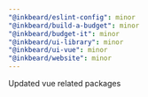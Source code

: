 ```yaml
---
"@inkbeard/eslint-config": minor
"@inkbeard/build-a-budget": minor
"@inkbeard/budget-it": minor
"@inkbeard/ui-library": minor
"@inkbeard/ui-vue": minor
"@inkbeard/website": minor
---
```


Updated vue related packages
